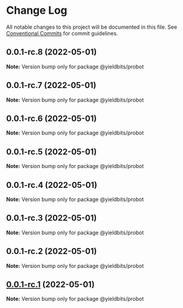 # Change Log

All notable changes to this project will be documented in this file.
See [Conventional Commits](https://conventionalcommits.org) for commit guidelines.

## 0.0.1-rc.8 (2022-05-01)

**Note:** Version bump only for package @yieldbits/probot





## 0.0.1-rc.7 (2022-05-01)

**Note:** Version bump only for package @yieldbits/probot





## 0.0.1-rc.6 (2022-05-01)

**Note:** Version bump only for package @yieldbits/probot





## 0.0.1-rc.5 (2022-05-01)

**Note:** Version bump only for package @yieldbits/probot





## 0.0.1-rc.4 (2022-05-01)

**Note:** Version bump only for package @yieldbits/probot





## 0.0.1-rc.3 (2022-05-01)

**Note:** Version bump only for package @yieldbits/probot





## 0.0.1-rc.2 (2022-05-01)

**Note:** Version bump only for package @yieldbits/probot





## [0.0.1-rc.1](https://github.com/yieldbits/nestjs/compare/@yieldbits/probot@0.0.1-rc.0...@yieldbits/probot@0.0.1-rc.1) (2022-05-01)

**Note:** Version bump only for package @yieldbits/probot
